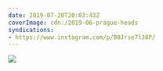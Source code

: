 ```yaml
---
date: 2019-07-20T20:03:43Z
coverImage: cdn:/2019-06-prague-heads
syndications:
- https://www.instagram.com/p/B0Jrse7l38P/
---
```


![](cdn:/2019-06-prague-heads?class=fw)
